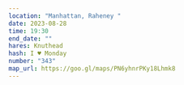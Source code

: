 ```yaml
---
location: "Manhattan, Raheney "
date: 2023-08-28
time: 19:30
end_date: ""
hares: Knuthead
hash: I ♥ Monday
number: "343"
map_url: https://goo.gl/maps/PN6yhnrPKy18Lhmk8
---
```

